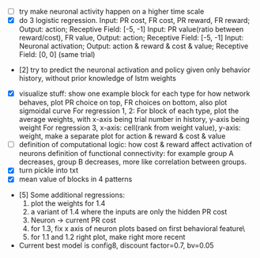 - [ ] try make neuronal activity happen on a higher time scale
- [x] do 3 logistic regression. 
    Input: PR cost, FR cost, PR reward, FR reward; Output: action; Receptive Field: [-5, -1]
    Input: PR value(ratio between reward/cost), FR value, Output: action; Receptive Field: [-5, -1]
    Input: Neuronal activation; Output: action & reward & cost & value; Receptive Field: [0, 0] (same trial)
- [2] try to predict the neuronal activation and policy given only behavior history, without prior knowledge of lstm weights
- [x] visualize stuff: show one example block for each type for how network behaves, plot PR choice on top, FR choices on bottom, also plot sigmoidal curve
    For regression 1, 2: For block of each type, plot the average weights, with x-axis being trial number in history, y-axis being weight
    For regression 3, x-axis: cell(rank from weight value), y-axis: weight, make a separate plot for action & reward & cost & value
- [ ] definition of computational logic: how cost & reward affect activation of neurons
    definition of functional connectivity: for example group A decreases, group B decreases, more like correlation between groups.
- [x] turn pickle into txt
- [x] mean value of blocks in 4 patterns
- [5] Some additional regressions:
    1. plot the weights for 1.4
    2. a variant of 1.4 where the inputs are only the hidden PR cost
    3. Neuron -> current PR cost
    4. for 1.3, fix x axis of neuron plots based on first behavioral feature\
    5. for 1.1 and 1.2 right plot, make right more recent
- Current best model is config8, discount factor=0.7, bv=0.05